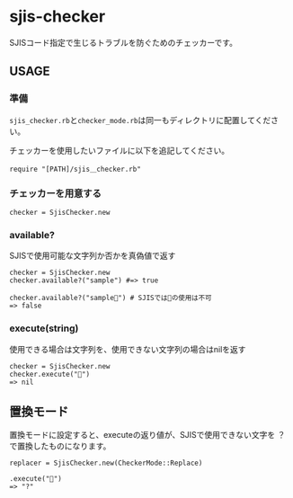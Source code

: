 # sjis-checker
SJISコード指定で生じるトラブルを防ぐためのチェッカーです。
 

## USAGE

### 準備
`sjis_checker.rb`と`checker_mode.rb`は同一もディレクトリに配置してください。


チェッカーを使用したいファイルに以下を追記してください。

```
require "[PATH]/sjis＿checker.rb"
```


### チェッカーを用意する
```
checker = SjisChecker.new
```

### available?
SJISで使用可能な文字列か否かを真偽値で返す

```ruby:
checker = SjisChecker.new
checker.available?("sample") #=> true

checker.available?("sample🌟") # SJISでは🌟の使用は不可
=> false
```

### execute(string)
使用できる場合は文字列を、使用できない文字列の場合はnilを返す

```ruby:
checker = SjisChecker.new
checker.execute("🌟")
=> nil
```

## 置換モード

置換モードに設定すると、executeの返り値が、SJISで使用できない文字を ？ で置換したものになります。

```
replacer = SjisChecker.new(CheckerMode::Replace)
```

```
.execute("🌟")
=> "?"
```


